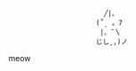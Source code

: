                             ╱|、
                          (˚ˎ 。7  
                           |、˜〵          
                          じしˍ,)ノ
                          
meow
